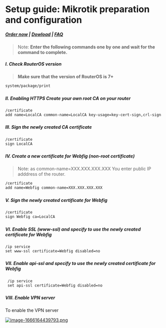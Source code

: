 # Setup guide: Mikrotik preparation and configuration

#####  [Order now](https://panel.puqcloud.com/index.php?rp=/store/whmcs-module-mikrotik-vpn) | [Dowload](https://download.puqcloud.com/WHMCS/servers/PUQ_WHMCS-Mikrotik-VPN/) | [FAQ](https://faq.puqcloud.com/)

>Note: **Enter the following commands one by one and wait for the command to complete.**

##### I. Check RouterOS version

>**Make sure that the version of RouterOS is 7+**

```shell
system/package/print 
```

#####  

##### II. Enabling HTTPS Create your own root CA on your router

```
/certificate
add name=LocalCA common-name=LocalCA key-usage=key-cert-sign,crl-sign
```

#####  

##### III. Sign the newly created CA certificate

```
/certificate
sign LocalCA
```

#####  

##### IV. Create a new certificate for Webfig (non-root certificate)

>Note: as common-name=XXX.XXX.XXX.XXX You enter public IP adddress of the router.

```
/certificate
add name=Webfig common-name=XXX.XXX.XXX.XXX
```

#####  

##### V. Sign the newly created certificate for Webfig

```
/certificate
sign Webfig ca=LocalCA 
```

#####  

##### VI. Enable SSL (*www-ssl)* and specify to use the newly created certificate for Webfig

```
/ip service
set www-ssl certificate=Webfig disabled=no
```

#####  

##### VII. Enable api-ssl and specify to use the newly created certificate for Webfig

```
 /ip service 
 set api-ssl certificate=Webfig disabled=no 
```

#####  

##### VIII. Enable VPN server

To enable the VPN server

[![image-1666164439793.png](https://doc.puq.info/uploads/images/gallery/2022-10/scaled-1680-/image-1666164439793.png)](https://doc.puq.info/uploads/images/gallery/2022-10/image-1666164439793.png)
